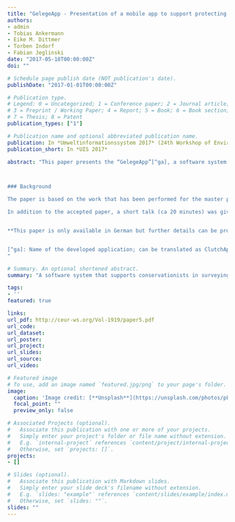 ```yaml
---
title: "GelegeApp - Presentation of a mobile app to support protecting the clutches of waders in Bremen"
authors:
- admin
- Tobias Ankermann
- Eike M. Dittmer
- Torben Indorf
- Fabian Jeglinski
date: "2017-05-18T00:00:00Z"
doi: ""

# Schedule page publish date (NOT publication's date).
publishDate: "2017-01-01T00:00:00Z"

# Publication type.
# Legend: 0 = Uncategorized; 1 = Conference paper; 2 = Journal article;
# 3 = Preprint / Working Paper; 4 = Report; 5 = Book; 6 = Book section;
# 7 = Thesis; 8 = Patent
publication_types: ["1"]

# Publication name and optional abbreviated publication name.
publication: In *Umweltinformationssystem 2017* (24th Workshop of Environmental Information Systems, GI (German Informatics Society) )
publication_short: In *UIS 2017*

abstract: "This paper presents the “GelegeApp”[^ga], a software system that supports conservationists in surveying and protecting the clutches of waders. The system was developed based on a cooperation between Masters students of the University of Applied Sciences Bremen and the German Federation for the Environment and Nature Conservation (BUND) Bremen and has been in use since spring 2016.



### Background

The paper is based on the work that has been performed for the master project course, over the course of one year (24 ECTS). In a group of five students a software system has been developed in order to support the local group of the _German Federation for the Environment and Nature Conservation_ (BUND) with the monitoring and conservation of waders (wading birds) and their clutches.

In addition to the accepted paper, a short talk (ca 20 minutes) was given at the accompanying workshop.  


**This paper is only available in German but further details can be provided in English upon request**  


[^ga]: Name of the developed application; can be translated as ClutchApp
"

# Summary. An optional shortened abstract.
summary: "A software system that supports conservationists in surveying and protecting the clutches of waders"

tags:
- ''
featured: true

links:
url_pdf: http://ceur-ws.org/Vol-1919/paper5.pdf
url_code:
url_dataset:
url_poster:
url_project:
url_slides:
url_source:
url_video:

# Featured image
# To use, add an image named `featured.jpg/png` to your page's folder.
image:
  caption: 'Image credit: [**Unsplash**](https://unsplash.com/photos/pLCdAaMFLTE)'
  focal_point: ""
  preview_only: false

# Associated Projects (optional).
#   Associate this publication with one or more of your projects.
#   Simply enter your project's folder or file name without extension.
#   E.g. `internal-project` references `content/project/internal-project/index.md`.
#   Otherwise, set `projects: []`.
projects:
- []

# Slides (optional).
#   Associate this publication with Markdown slides.
#   Simply enter your slide deck's filename without extension.
#   E.g. `slides: "example"` references `content/slides/example/index.md`.
#   Otherwise, set `slides: ""`.
slides: ""
---
```

